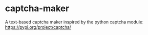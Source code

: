 # captcha-maker

A text-based captcha maker inspired by the python captcha module: https://pypi.org/project/captcha/